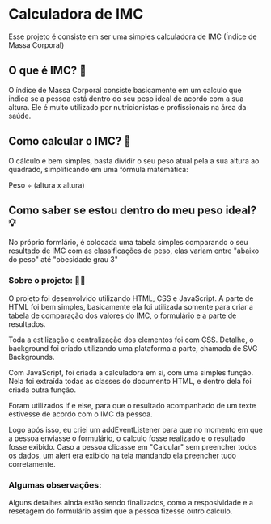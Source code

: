 
# Calculadora de IMC

Esse projeto é consiste em ser uma simples calculadora de IMC (Índice de Massa Corporal)


## O que é IMC? 🤔

O índice de Massa Corporal consiste basicamente em um calculo que indica se a pessoa está dentro do seu peso ideal de acordo com a sua altura.
Ele é muito utilizado por nutricionistas e profissionais na área da saúde.

## Como calcular o IMC? 🧮

O cálculo é bem simples, basta dividir o seu peso atual pela a sua altura ao quadrado, simplificando em uma fórmula matemática:

Peso ÷ (altura x altura)

## Como saber se estou dentro do meu peso ideal? 💡

No próprio formlário, é colocada uma tabela simples comparando o seu resultado de IMC com as classificações de peso, elas variam entre "abaixo do peso" até "obesidade grau 3"

### Sobre o projeto: 👨‍💻

O projeto foi desenvolvido utilizando HTML, CSS e JavaScript. A parte de HTML foi bem simples, 
basicamente ela foi utilizada somente para criar a tabela de comparação dos valores do IMC, o formulário e a parte de resultados.

Toda a estilização e centralização dos elementos foi com CSS. Detalhe,
o background foi criado utilizando uma plataforma a parte, chamada de SVG Backgrounds.

Com JavaScript, foi criada a calculadora em si, com uma simples função. Nela foi extraída todas as classes do documento HTML, e dentro dela foi criada outra função. 

Foram utilizados if e else, para que o resultado acompanhado de um texte estivesse de acordo com o IMC da pessoa.

Logo após isso, eu criei um addEventListener para que no momento em que a pessoa enviasse o formulário, o calculo fosse realizado e o resultado fosse exibido. Caso a pessoa clicasse em "Calcular" sem preencher todos os dados, um alert era exibido na tela 
mandando ela preencher tudo corretamente.

### Algumas observações:

Alguns detalhes ainda estão sendo finalizados, como a resposividade e a resetagem do formulário assim que a pessoa fizesse outro calculo.

